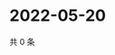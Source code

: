 # 2022-05-20

共 0 条

<!-- BEGIN WEIBO -->
<!-- 最后更新时间 Fri May 20 2022 11:11:40 GMT+0800 (China Standard Time) -->

<!-- END WEIBO -->
